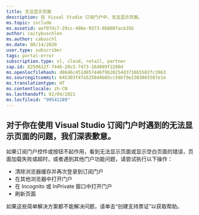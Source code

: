 ```yaml
---
title: 无法显示页面
description: 在 Visual Studio 订阅门户中，无法显示页面。
ms.topic: include
ms.assetid: aef07dc7-29cc-406e-9373-0b808facb35b
author: caitybuschlen
ms.author: cabuschl
ms.date: 08/14/2020
user.type: subscriber
tags: portal-error
subscription.type: vl, cloud, retail, partner
sap.id: 8250612f-7446-20c5-7473-16d089f2280d
ms.openlocfilehash: d8646c451d857446f9b20254d3716b5582fc3963
ms.sourcegitcommit: 645303f47a5258d4b65cc56bf9e2303865587e1e
ms.translationtype: HT
ms.contentlocale: zh-CN
ms.lasthandoff: 02/04/2021
ms.locfileid: "99541289"
---
```

## <a name="were-sorry-to-hear-that-youre-experiencing-an-issue-with-a-page-not-being-displayed-while-using-the-visual-studio-subscriptions-portal"></a>对于你在使用 Visual Studio 订阅门户时遇到的无法显示页面的问题，我们深表歉意。 

如果订阅门户控件或按钮不起作用，看到无法显示页面或显示空白页面的错误，页面加载失败或超时，或者遇到其他门户功能问题，请尝试执行以下操作： 

* 清除浏览器缓存并再次登录到订阅门户 
* 在其他浏览器中打开门户 
* 在 Incognito 或 InPrivate 窗口中打开门户 
* 刷新页面  

如果这些简单解决方案都不能解决问题，请单击“创建支持票证”以获取帮助。